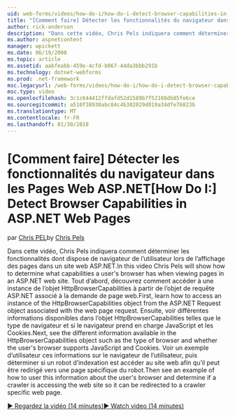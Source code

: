 ```yaml
---
uid: web-forms/videos/how-do-i/how-do-i-detect-browser-capabilities-in-aspnet-web-pages
title: "[Comment faire] Détecter les fonctionnalités du navigateur dans les Pages Web ASP.NET | Documents Microsoft"
author: rick-anderson
description: "Dans cette vidéo, Chris Pels indiquera comment déterminer les fonctionnalités dont dispose de navigateur de l’utilisateur lors de l’affichage des pages dans un site web ASP.NET. Tout d’abord, découvrez comment compte..."
ms.author: aspnetcontent
manager: wpickett
ms.date: 06/19/2008
ms.topic: article
ms.assetid: aabfeabb-459e-4cfd-b067-44da3bbb291b
ms.technology: dotnet-webforms
ms.prod: .net-framework
msc.legacyurl: /web-forms/videos/how-do-i/how-do-i-detect-browser-capabilities-in-aspnet-web-pages
msc.type: video
ms.openlocfilehash: 3c1c644412ffdafd52d1589b7f52188db85fe6ce
ms.sourcegitcommit: a510f38930abc84c4b302029d019a34dfe76823b
ms.translationtype: MT
ms.contentlocale: fr-FR
ms.lasthandoff: 01/30/2018
---
```

<a name="how-do-i-detect-browser-capabilities-in-aspnet-web-pages"></a><span data-ttu-id="cc905-104">[Comment faire] Détecter les fonctionnalités du navigateur dans les Pages Web ASP.NET</span><span class="sxs-lookup"><span data-stu-id="cc905-104">[How Do I:] Detect Browser Capabilities in ASP.NET Web Pages</span></span>
====================
<span data-ttu-id="cc905-105">par [Chris PEL](https://twitter.com/chrispels)</span><span class="sxs-lookup"><span data-stu-id="cc905-105">by [Chris Pels](https://twitter.com/chrispels)</span></span>

<span data-ttu-id="cc905-106">Dans cette vidéo, Chris Pels indiquera comment déterminer les fonctionnalités dont dispose de navigateur de l’utilisateur lors de l’affichage des pages dans un site web ASP.NET.</span><span class="sxs-lookup"><span data-stu-id="cc905-106">In this video Chris Pels will show how to determine what capabilities a user's browser has when viewing pages in an ASP.NET web site.</span></span> <span data-ttu-id="cc905-107">Tout d’abord, découvrez comment accéder à une instance de l’objet HttpBrowserCapabilities à partir de l’objet de requête ASP.NET associé à la demande de page web.</span><span class="sxs-lookup"><span data-stu-id="cc905-107">First, learn how to access an instance of the HttpBrowserCapabilities object from the ASP.NET Request object associated with the web page request.</span></span> <span data-ttu-id="cc905-108">Ensuite, voir différentes informations disponibles dans l’objet HttpBrowserCapabilities telles que le type de navigateur et si le navigateur prend en charge JavaScript et les Cookies.</span><span class="sxs-lookup"><span data-stu-id="cc905-108">Next, see the different information available in the HttpBrowserCapabilities object such as the type of browser and whether the user's browser supports JavaScript and Cookies.</span></span> <span data-ttu-id="cc905-109">Voir un exemple d’utilisateur ces informations sur le navigateur de l’utilisateur, puis déterminer si un robot d’indexation est accéder au site web afin qu’il peut être redirigé vers une page spécifique du robot.</span><span class="sxs-lookup"><span data-stu-id="cc905-109">Then see an example of how to user this information about the user's browser and determine if a crawler is accessing the web site so it can be redirected to a crawler specific web page.</span></span>

[<span data-ttu-id="cc905-110">&#9654; Regardez la vidéo (14 minutes)</span><span class="sxs-lookup"><span data-stu-id="cc905-110">&#9654; Watch video (14 minutes)</span></span>](https://channel9.msdn.com/Blogs/ASP-NET-Site-Videos/how-do-i-detect-browser-capabilities-in-aspnet-web-pages)
